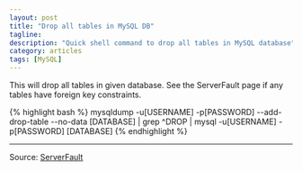 ```yaml
---
layout: post
title: "Drop all tables in MySQL DB"
tagline:
description: "Quick shell command to drop all tables in MySQL database"
category: articles
tags: [MySQL]
---
```


This will drop all tables in given database. See the ServerFault page if any tables have foreign key constraints.

{% highlight bash %}
mysqldump -u[USERNAME] -p[PASSWORD] --add-drop-table --no-data [DATABASE] | grep ^DROP | mysql -u[USERNAME] -p[PASSWORD] [DATABASE]
{% endhighlight %}

--------------------

Source: [ServerFault](http://serverfault.com/questions/82165/how-to-drop-all-tables-in-a-mysql-database-without-dropping-the-database)

